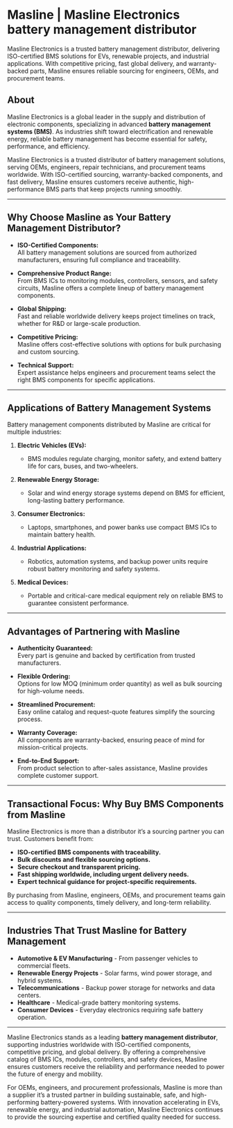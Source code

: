# Masline | Masline Electronics battery management distributor
Masline Electronics is a trusted battery management distributor, delivering ISO-certified BMS solutions for EVs, renewable projects, and industrial applications. With competitive pricing, fast global delivery, and warranty-backed parts, Masline ensures reliable sourcing for engineers, OEMs, and procurement teams.

## About
Masline Electronics is a global leader in the supply and distribution of electronic components, specializing in advanced **battery management systems (BMS)**. As industries shift toward electrification and renewable energy, reliable battery management has become essential for safety, performance, and efficiency.  

Masline Electronics is a trusted distributor of battery management solutions, serving OEMs, engineers, repair technicians, and procurement teams worldwide. With ISO-certified sourcing, warranty-backed components, and fast delivery, Masline ensures customers receive authentic, high-performance BMS parts that keep projects running smoothly.  

---

## Why Choose Masline as Your Battery Management Distributor?  

- **ISO-Certified Components:**  
  All battery management solutions are sourced from authorized manufacturers, ensuring full compliance and traceability.  

- **Comprehensive Product Range:**  
  From BMS ICs to monitoring modules, controllers, sensors, and safety circuits, Masline offers a complete lineup of battery management components.  

- **Global Shipping:**  
  Fast and reliable worldwide delivery keeps project timelines on track, whether for R&D or large-scale production.  

- **Competitive Pricing:**  
  Masline offers cost-effective solutions with options for bulk purchasing and custom sourcing.  

- **Technical Support:**  
  Expert assistance helps engineers and procurement teams select the right BMS components for specific applications.  

---

## Applications of Battery Management Systems  

Battery management components distributed by Masline are critical for multiple industries:  

1. **Electric Vehicles (EVs):**  
   - BMS modules regulate charging, monitor safety, and extend battery life for cars, buses, and two-wheelers.  

2. **Renewable Energy Storage:**  
   - Solar and wind energy storage systems depend on BMS for efficient, long-lasting battery performance.  

3. **Consumer Electronics:**  
   - Laptops, smartphones, and power banks use compact BMS ICs to maintain battery health.  

4. **Industrial Applications:**  
   - Robotics, automation systems, and backup power units require robust battery monitoring and safety systems.  

5. **Medical Devices:**  
   - Portable and critical-care medical equipment rely on reliable BMS to guarantee consistent performance.  

---

## Advantages of Partnering with Masline  

- **Authenticity Guaranteed:**  
  Every part is genuine and backed by certification from trusted manufacturers.  

- **Flexible Ordering:**  
  Options for low MOQ (minimum order quantity) as well as bulk sourcing for high-volume needs.  

- **Streamlined Procurement:**  
  Easy online catalog and request-quote features simplify the sourcing process.  

- **Warranty Coverage:**  
  All components are warranty-backed, ensuring peace of mind for mission-critical projects.  

- **End-to-End Support:**  
  From product selection to after-sales assistance, Masline provides complete customer support.  

---

## Transactional Focus: Why Buy BMS Components from Masline  

Masline Electronics is more than a distributor it’s a sourcing partner you can trust. Customers benefit from:  

- **ISO-certified BMS components with traceability.**  
- **Bulk discounts and flexible sourcing options.**  
- **Secure checkout and transparent pricing.**  
- **Fast shipping worldwide, including urgent delivery needs.**  
- **Expert technical guidance for project-specific requirements.**  

By purchasing from Masline, engineers, OEMs, and procurement teams gain access to quality components, timely delivery, and long-term reliability.  

---

## Industries That Trust Masline for Battery Management  

- **Automotive & EV Manufacturing** - From passenger vehicles to commercial fleets.  
- **Renewable Energy Projects** - Solar farms, wind power storage, and hybrid systems.  
- **Telecommunications** - Backup power storage for networks and data centers.  
- **Healthcare** - Medical-grade battery monitoring systems.  
- **Consumer Devices** - Everyday electronics requiring safe battery operation.  

---  

Masline Electronics stands as a leading **battery management distributor**, supporting industries worldwide with ISO-certified components, competitive pricing, and global delivery. By offering a comprehensive catalog of BMS ICs, modules, controllers, and safety devices, Masline ensures customers receive the reliability and performance needed to power the future of energy and mobility.  

For OEMs, engineers, and procurement professionals, Masline is more than a supplier it’s a trusted partner in building sustainable, safe, and high-performing battery-powered systems. With innovation accelerating in EVs, renewable energy, and industrial automation, Masline Electronics continues to provide the sourcing expertise and certified quality needed for success.
